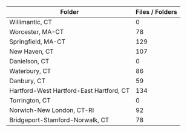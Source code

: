 | Folder                                   |   Files / Folders |
|------------------------------------------|-------------------|
| Willimantic, CT                          |                 0 |
| Worcester, MA-CT                         |                78 |
| Springfield, MA-CT                       |               129 |
| New Haven, CT                            |               107 |
| Danielson, CT                            |                 0 |
| Waterbury, CT                            |                86 |
| Danbury, CT                              |                59 |
| Hartford-West Hartford-East Hartford, CT |               134 |
| Torrington, CT                           |                 0 |
| Norwich-New London, CT-RI                |                92 |
| Bridgeport-Stamford-Norwalk, CT          |                78 |